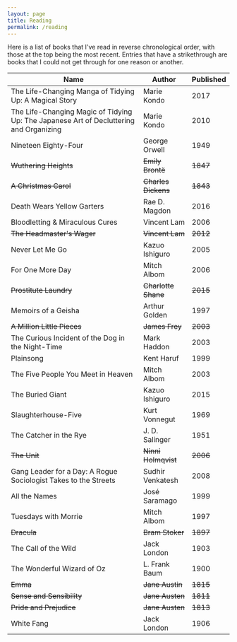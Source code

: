 ```yaml
---
layout: page
title: Reading
permalink: /reading
---
```


Here is a list of books that I've read in reverse chronological order, with those at the top being the most recent. Entries that have a strikethrough are books that I could not get through for one reason or another.

| Name                                                                                   | Author              | Published |
|----------------------------------------------------------------------------------------|---------------------|-----------|
| The Life-Changing Manga of Tidying Up: A Magical Story                                 | Marie Kondo         | 2017      |
| The Life-Changing Magic of Tidying Up: The Japanese Art of Decluttering and Organizing | Marie Kondo         | 2010      |
| Nineteen Eighty-Four                                                                   | George Orwell       | 1949      |
| ~~Wuthering Heights~~                                                                  | ~~Emily Brontë~~    | ~~1847~~  |
| ~~A Christmas Carol~~                                                                  | ~~Charles Dickens~~ | ~~1843~~  |
| Death Wears Yellow Garters                                                             | Rae D. Magdon       | 2016      |
| Bloodletting & Miraculous Cures                                                        | Vincent Lam         | 2006      |
| ~~The Headmaster's Wager~~                                                             | ~~Vincent Lam~~     | ~~2012~~  |
| Never Let Me Go                                                                        | Kazuo Ishiguro      | 2005      |
| For One More Day                                                                       | Mitch Albom         | 2006      |
| ~~Prostitute Laundry~~                                                                 | ~~Charlotte Shane~~ | ~~2015~~  |
| Memoirs of a Geisha                                                                    | Arthur Golden       | 1997      |
| ~~A Million Little Pieces~~                                                            | ~~James Frey~~      | ~~2003~~  |
| The Curious Incident of the Dog in the Night-Time                                      | Mark Haddon         | 2003      |
| Plainsong                                                                              | Kent Haruf          | 1999      |
| The Five People You Meet in Heaven                                                     | Mitch Albom         | 2003      |
| The Buried Giant                                                                       | Kazuo Ishiguro      | 2015      |
| Slaughterhouse-Five                                                                    | Kurt Vonnegut       | 1969      |
| The Catcher in the Rye                                                                 | J. D. Salinger      | 1951      |
| ~~The Unit~~                                                                           | ~~Ninni Holmqvist~~ | ~~2006~~  |
| Gang Leader for a Day: A Rogue Sociologist Takes to the Streets                        | Sudhir Venkatesh    | 2008      |
| All the Names                                                                          | José Saramago       | 1999      |
| Tuesdays with Morrie                                                                   | Mitch Albom         | 1997      |
| ~~Dracula~~                                                                            | ~~Bram Stoker~~     | ~~1897~~  |
| The Call of the Wild                                                                   | Jack London         | 1903      |
| The Wonderful Wizard of Oz                                                             | L. Frank Baum       | 1900      |
| ~~Emma~~                                                                               | ~~Jane Austin~~     | ~~1815~~  |
| ~~Sense and Sensibility~~                                                              | ~~Jane Austen~~     | ~~1811~~  |
| ~~Pride and Prejudice~~                                                                | ~~Jane Austen~~     | ~~1813~~  |
| White Fang                                                                             | Jack London         | 1906      |
